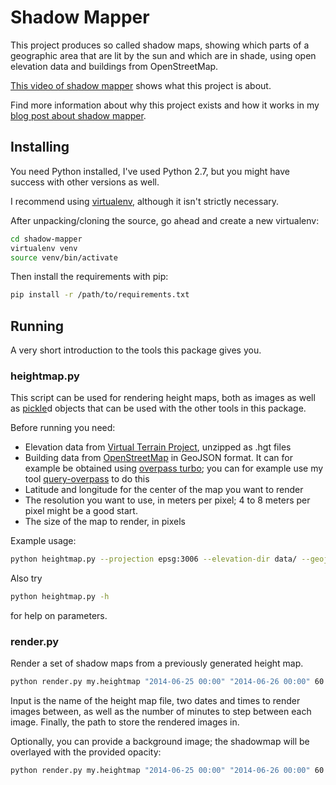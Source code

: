 # Shadow Mapper

This project produces so called shadow maps, showing which parts of a geographic area that are lit by the sun and which are in shade, using open elevation data and buildings from OpenStreetMap.

[This video of shadow mapper](https://vimeo.com/98524944) shows what this project is about.

Find more information about why this project exists and how it works in my [blog post about shadow mapper](http://www.liedman.net/2014/06/25/sunshine/).

## Installing

You need Python installed, I've used Python 2.7, but you might have success with other versions as well.

I recommend using [virtualenv](http://virtualenv.readthedocs.org/en/latest/), although it isn't strictly necessary.

After unpacking/cloning the source, go ahead and create a new virtualenv:

```sh
cd shadow-mapper
virtualenv venv
source venv/bin/activate
```

Then install the requirements with pip:

```sh
pip install -r /path/to/requirements.txt
```

## Running

A very short introduction to the tools this package gives you.

### heightmap.py

This script can be used for rendering height maps, both as images as well as [pickle](https://docs.python.org/2/library/pickle.html)d objects that can be used with the other tools in this package.

Before running you need:

* Elevation data from [Virtual Terrain Project](http://vterrain.org/Elevation/global.html), unzipped as .hgt files
* Building data from [OpenStreetMap](http://openstreetmap.org/) in GeoJSON format. It can for example be obtained using [overpass turbo](http://overpass-turbo.eu/); you can for example use my tool [query-overpass](https://www.npmjs.org/package/query-overpass) to do this
* Latitude and longitude for the center of the map you want to render
* The resolution you want to use, in meters per pixel; 4 to 8 meters per pixel might be a good start.
* The size of the map to render, in pixels

Example usage:

```sh
python heightmap.py --projection epsg:3006 --elevation-dir data/ --geojson my_buildings.geojson --output my.heightmap --save-image my.png 57.7 11.96 8 512
```

Also try

```sh
python heightmap.py -h
```

for help on parameters.

### render.py

Render a set of shadow maps from a previously generated height map.

```sh
python render.py my.heightmap "2014-06-25 00:00" "2014-06-26 00:00" 60 rendered
```

Input is the name of the height map file, two dates and times to render images between, as well as the number of minutes to step between each image. Finally, the path to store the rendered images in.

Optionally, you can provide a background image; the shadowmap will be overlayed with the provided opacity:

```sh
python render.py my.heightmap "2014-06-25 00:00" "2014-06-26 00:00" 60 rendered my_background.png 0.4
```
